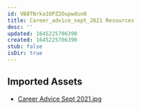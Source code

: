 ```yaml
---
id: VB8TNrka1OPZ2Oupwdun8
title: Career_advice_sept_2021 Resources
desc: ''
updated: 1645225706390
created: 1645225706390
stub: false
isDir: true
---
```

## Imported Assets
- [Career Advice Sept 2021.jpg](/assets/career-advice-sept-2021-QrRUp1PkxGMC.jpg)
